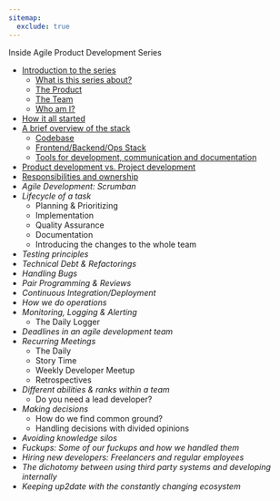 ```yaml
---
sitemap:
  exclude: true
---
```


Inside Agile Product Development Series

- [Introduction to the series](/inside-agile-product-development-series/)
  - [What is this series about?](/inside-agile-product-development-series/#what-is-this-series-about)
  - [The Product](/inside-agile-product-development-series/#the-product)
  - [The Team](/inside-agile-product-development-series/#the-team)
  - [Who am I?](/inside-agile-product-development-series/#who-am-i)
- [How it all started](./01-how-it-all-started/)
- [A brief overview of the stack](./02-brief-overview-stack/)
  - [Codebase](./02-brief-overview-stack/#codebase)
  - [Frontend/Backend/Ops Stack](./02-brief-overview-stack/#frontend-backend-ops)
  - [Tools for development, communication and documentation](./02-brief-overview-stack/#tools-for-development-communication-and-documentation)
- [Product development vs. Project development](./03-product-development-vs-project-development/)
- [Responsibilities and ownership](./04-responsibilities-ownership/)
- _Agile Development: Scrumban_
- _Lifecycle of a task_
  - Planning & Prioritizing
  - Implementation
  - Quality Assurance
  - Documentation
  - Introducing the changes to the whole team
- _Testing principles_
- _Technical Debt & Refactorings_
- _Handling Bugs_
- _Pair Programming & Reviews_
- _Continuous Integration/Deployment_
- _How we do operations_
- _Monitoring, Logging & Alerting_
  - The Daily Logger
- _Deadlines in an agile development team_
- _Recurring Meetings_
  - The Daily
  - Story Time
  - Weekly Developer Meetup
  - Retrospectives
- _Different abilities & ranks within a team_
  - Do you need a lead developer?
- _Making decisions_
  - How do we find common ground?
  - Handling decisions with divided opinions
- _Avoiding knowledge silos_
- _Fuckups: Some of our fuckups and how we handled them_
- _Hiring new developers: Freelancers and regular employees_
- _The dichotomy between using third party systems and developing internally_
- _Keeping up2date with the constantly changing ecosystem_
